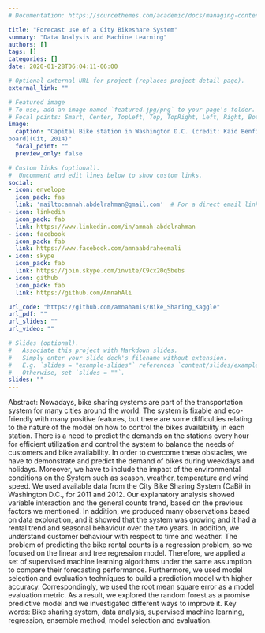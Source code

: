 ```yaml
---
# Documentation: https://sourcethemes.com/academic/docs/managing-content/

title: "Forecast use of a City Bikeshare System"
summary: "Data Analysis and Machine Learning"
authors: []
tags: []
categories: []
date: 2020-01-28T06:04:11-06:00

# Optional external URL for project (replaces project detail page).
external_link: ""

# Featured image
# To use, add an image named `featured.jpg/png` to your page's folder.
# Focal points: Smart, Center, TopLeft, Top, TopRight, Left, Right, BottomLeft, Bottom, BottomRight.
image:
  caption: "Capital Bike station in Washington D.C. (credit: Kaid Benfield’s Blog on NRDC Switch-
board)(Cit, 2014)"
  focal_point: ""
  preview_only: false

# Custom links (optional).
#  Uncomment and edit lines below to show custom links.
social:
- icon: envelope
  icon_pack: fas
  link: 'mailto:amnah.abdelrahman@gmail.com'  # For a direct email link, use "amnah.abdelrhman@gmail.com".
- icon: linkedin
  icon_pack: fab
  link: https://www.linkedin.com/in/amnah-abdelrahman
- icon: facebook
  icon_pack: fab
  link: https://www.facebook.com/amnaabdraheemali
- icon: skype
  icon_pack: fab
  link: https://join.skype.com/invite/C9cx20q5bebs
- icon: github
  icon_pack: fab
  link: https://github.com/AmnahAli

url_code: "https://github.com/amnahamis/Bike_Sharing_Kaggle"
url_pdf: ""
url_slides: ""
url_video: ""

# Slides (optional).
#   Associate this project with Markdown slides.
#   Simply enter your slide deck's filename without extension.
#   E.g. `slides = "example-slides"` references `content/slides/example-slides.md`.
#   Otherwise, set `slides = ""`.
slides: ""
---
```

Abstract:
Nowadays, bike sharing systems are part of the transportation system for many cities around the world. The system is fixable and eco-friendly with many positive features, but there are some difficulties relating to the nature of the model on how to control the bikes availability in each station. There is a need to predict the demands on the stations every hour for efficient utilization and control the system to balance the needs of customers and bike availability. In order to overcome these obstacles, we have to demonstrate and predict the demand of bikes during weekdays and holidays. Moreover, we have to include the impact of the environmental conditions on the System such as season, weather, temperature and wind speed. We used available data from the City Bike Sharing System (CaBi) in Washington D.C., for 2011 and 2012. Our explanatory analysis showed variable interaction and the general counts trend, based on the previous factors we mentioned.
In addition, we produced many observations based on data exploration, and it showed that the system was growing and it had a rental trend and seasonal behaviour over the two years. In addition, we understand customer behaviour with respect to time and weather.
The problem of predicting the bike rental counts is a regression problem, so we focused on the linear and tree regression model. Therefore, we applied a set of supervised machine learning algorithms under the same assumption to compare their forecasting performance. Furthermore, we used model selection and evaluation techniques to build a prediction model with higher accuracy. Correspondingly, we used the root mean square error as a model evaluation metric.
As a result, we explored the random forest as a promise predictive model and we investigated different ways to improve it.
Key words: Bike sharing system, data analysis, supervised machine learning, regression, ensemble method, model selection and evaluation.
